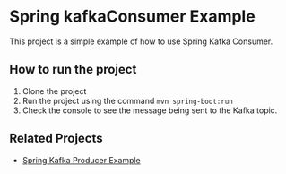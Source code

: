 # Spring kafkaConsumer Example

This project is a simple example of how to use Spring Kafka Consumer.

## How to run the project
1. Clone the project
2. Run the project using the command `mvn spring-boot:run`
3. Check the console to see the message being sent to the Kafka topic.

## Related Projects
- [Spring Kafka Producer Example](https://github.com/ddizi/kafkademo)
